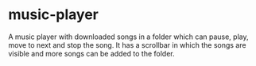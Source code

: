 # music-player
A music player with downloaded songs in a folder which can pause, play, move to next and stop the song. It has a scrollbar in which the songs are visible and more songs can be added to the folder.
